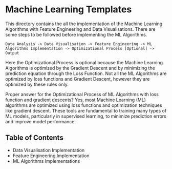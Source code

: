 # Machine Learning Templates
This directory contains the all the implementation of the Machine Learning Algorithms with Feature Engineering and Data Visualisations.
There are some steps to be followed before implementing the ML Algorithms.
```
Data Analysis -> Data Visualisation -> Feature Engineering -> ML Algorithms Implementation -> Optimizational Process [Optional] -> Output
```

Here the Optimizational Process is optional because the Machine Learning Algorithms is optimized by the Gradient Descent and by minimizing the prediction equation through the Loss Function.
Not all the ML Algorithms are optimized by loss functions and Gradient Descent, however they are optimized by these rules only.

Proper answer for the Optimizational Process of ML Algorithms with loss function and gradient descents?
Yes, most Machine Learning (ML) algorithms are optimized using loss functions and optimization techniques like gradient descent. 
These tools are fundamental to training many types of ML models, particularly in supervised learning, to minimize prediction errors and improve model performance.

## Table of Contents
- Data Visualisation Implementation
- Feature Engineering Implementation
- ML Algorithms Implementations
